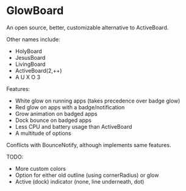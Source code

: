 GlowBoard
===================
An open source, better, customizable alternative to ActiveBoard.

Other names include:
- HolyBoard
- JesusBoard
- LivingBoard
- ActiveBoard(2,++)
- A U X O 3

Features:
- White glow on running apps (takes precedence over badge glow)
- Red glow on apps with a badge/notification
- Grow animation on badged apps
- Dock bounce on badged apps
- Less CPU and battery usage than ActiveBoard
- A multitude of options

Conflicts with BounceNotify, although implements same features.

TODO:
- More custom colors
- Option for either old outline (using cornerRadius) or glow
- Active (dock) indicator (none, line underneath, dot)